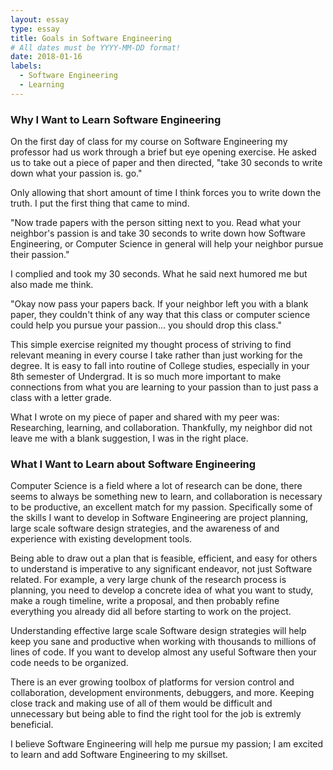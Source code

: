 ```yaml
---
layout: essay
type: essay
title: Goals in Software Engineering
# All dates must be YYYY-MM-DD format!
date: 2018-01-16
labels:
  - Software Engineering
  - Learning
---
```


### Why I Want to Learn Software Engineering ###

On the first day of class for my course on Software Engineering my professor had us work through a brief but eye opening exercise. He asked us to take out a piece of paper and then directed, "take 30 seconds to write down what your passion is. go." 

Only allowing that short amount of time I think forces you to write down the truth. I put the first thing that came to mind.

"Now trade papers with the person sitting next to you. Read what your neighbor's passion is and take 30 seconds to write down how Software Engineering, or Computer Science in general will help your neighbor pursue their passion." 

I complied and took my 30 seconds. What he said next humored me but also made me think.

"Okay now pass your papers back. If your neighbor left you with a blank paper, they couldn't think of any way that this class or computer science could help you pursue your passion... you should drop this class."

This simple exercise reignited my thought process of striving to find relevant meaning in every course I take rather than just working for the degree. It is easy to fall into routine of College studies, especially in your 8th semester of Undergrad. It is so much more important to make connections from what you are learning to your passion than to just pass a class with a letter grade. 

What I wrote on my piece of paper and shared with my peer was: Researching, learning, and collaboration. Thankfully, my neighbor did not leave me with a blank suggestion, I was in the right place.

### What I Want to Learn about Software Engineering ###

Computer Science is a field where a lot of research can be done, there seems to always be something new to learn, and collaboration is necessary to be productive, an excellent match for my passion. Specifically some of the skills I want to develop in Software Engineering are project planning, large scale software design strategies, and the awareness of and experience with existing development tools.

Being able to draw out a plan that is feasible, efficient, and easy for others to understand is imperative to any significant endeavor, not just Software related. For example, a very large chunk of the research process is planning, you need to develop a concrete idea of what you want to study, make a rough timeline, write a proposal, and then probably refine everything you already did all before starting to work on the project.  

Understanding effective large scale Software design strategies will help keep you sane and productive when working with thousands to millions of lines of code. If you want to develop almost any useful Software then your code needs to be organized.

There is an ever growing toolbox of platforms for version control and collaboration, development environments, debuggers, and more. Keeping close track and making use of all of them would be difficult and unnecessary but being able to find the right tool for the job is extremly beneficial. 

I believe Software Engineering will help me pursue my passion; I am excited to learn and add Software Engineering to my skillset.  
